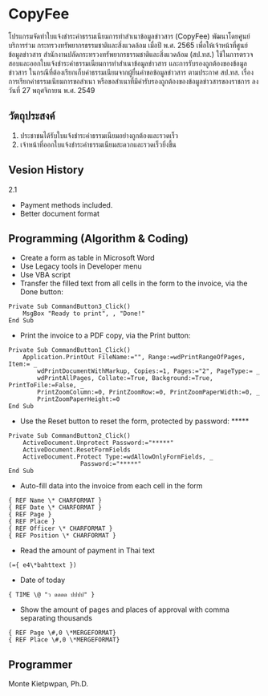 # CopyFee
โปรแกรมจัดทำใบแจ้งชำระค่าธรรมเนียมการทำสำเนาข้อมูลข่าวสาร (CopyFee) พัฒนาโดยศูนย์บริการร่วม กระทรวงทรัพยากรธรรมชาติและสิ่งแวดล้อม เมื่อปี พ.ศ. 2565 เพื่อให้เจ้าหน้าที่ศูนย์ข้อมูลข่าวสาร สำนักงานปลัดกระทรวงทรัพยากรธรรมชาติและสิ่งแวดล้อม (สป.ทส.) ใช้ในการตรวจสอบและออกใบแจ้งชำระค่าธรรมเนียมการทำสำเนาข้อมูลข่าวสาร และการรับรองถูกต้องของข้อมูลข่าวสาร ในกรณีที่ต้องเรียกเก็บค่าธรรมเนียมจากผู้ยื่นคำขอข้อมูลข่าวสาร ตามประกาศ สป.ทส. เรื่อง การเรียกค่าธรรมเนียมการขอสำเนา หรือขอสำเนาที่มีคำรับรองถูกต้องของข้อมูลข่าวสารของราชการ ลงวันที่  27 พฤศจิกายน พ.ศ. 2549

## วัตถุประสงค์
1. ประชาชนได้รับใบแจ้งชำระค่าธรรมเนียมอย่างถูกต้องและรวดเร็ว
2. เจ้าหน้าที่ออกใบแจ้งชำระค่าธรรมเนียมสะดวกและรวดเร็วยิ่งขึ้น


## Vesion History
2.1
- Payment methods included.
- Better document format

## Programming (Algorithm & Coding)
- Create a form as table in Microsoft Word
- Use Legacy tools in Developer menu
- Use VBA script 
- Transfer the filled text from all cells in the form to the invoice, via the Done button:
```
Private Sub CommandButton3_Click()
    MsgBox "Ready to print", , "Done!"
End Sub
```
- Print the invoice to a PDF copy, via the Print button:
```
Private Sub CommandButton1_Click()
    Application.PrintOut FileName:="", Range:=wdPrintRangeOfPages, Item:= _
        wdPrintDocumentWithMarkup, Copies:=1, Pages:="2", PageType:= _
        wdPrintAllPages, Collate:=True, Background:=True, PrintToFile:=False, _
        PrintZoomColumn:=0, PrintZoomRow:=0, PrintZoomPaperWidth:=0, _
        PrintZoomPaperHeight:=0
End Sub
```
- Use the Reset button to reset the form, protected by password: *****
```
Private Sub CommandButton2_Click()
    ActiveDocument.Unprotect Password:="*****"
    ActiveDocument.ResetFormFields
    ActiveDocument.Protect Type:=wdAllowOnlyFormFields, _
                    Password:="*****"
End Sub
```
- Auto-fill data into the invoice from each cell in the form
```
{ REF Name \* CHARFORMAT } 
{ REF Date \* CHARFORMAT } 
{ REF Page } 
{ REF Place } 
{ REF Officer \* CHARFORMAT } 
{ REF Position \* CHARFORMAT } 
```
- Read the amount of payment in Thai text
```
(={ e4\*bahttext })
```
- Date of today
```
{ TIME \@ "ว ดดดด ปปปป" }
```
- Show the amount of pages and places of approval with comma separating thousands
```
{ REF Page \#,0 \*MERGEFORMAT}
{ REF Place \#,0 \*MERGEFORMAT}
```
## Programmer
Monte Kietpwpan, Ph.D.
